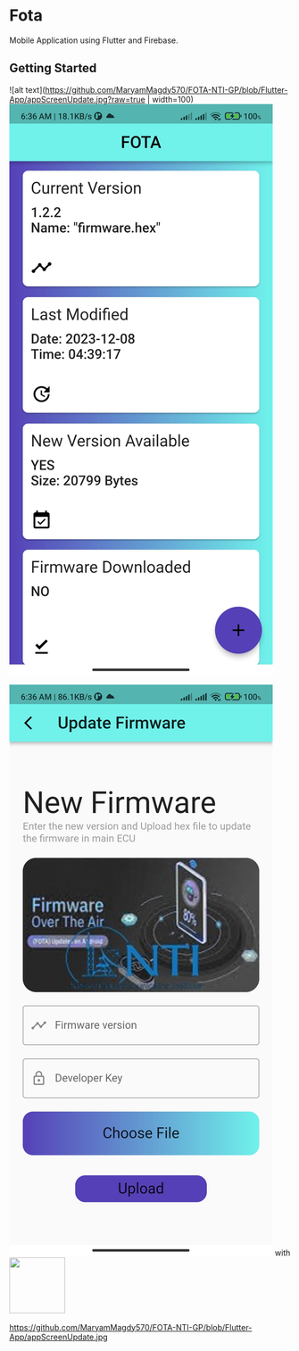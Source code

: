 # Fota

Mobile Application using Flutter and Firebase.

## Getting Started

![alt text](https://github.com/MaryamMagdy570/FOTA-NTI-GP/blob/Flutter-App/appScreenUpdate.jpg?raw=true | width=100) 
![alt text](https://github.com/MaryamMagdy570/FOTA-NTI-GP/blob/Flutter-App/appScreenUpdateMain.jpg?raw=true)


![image](https://github.com/MaryamMagdy570/FOTA-NTI-GP/blob/Flutter-App/appScreenUpdate.jpg) with <img src="[https://your-image-url.type](https://github.com/MaryamMagdy570/FOTA-NTI-GP/blob/Flutter-App/appScreenUpdate.jpg)" width="100" height="100">

https://github.com/MaryamMagdy570/FOTA-NTI-GP/blob/Flutter-App/appScreenUpdate.jpg
